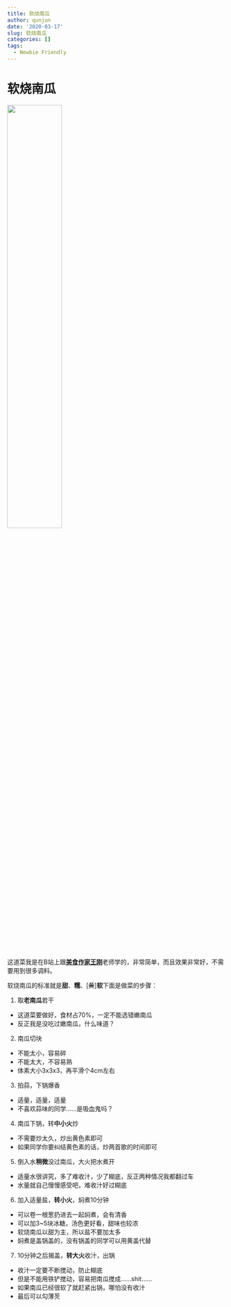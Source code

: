 ```yaml
---
title: 软烧南瓜
author: qunjun
date: '2020-03-17'
slug: 软烧南瓜
categories: []
tags: 
  - Newbie Friendly
---
```




# 软烧南瓜
<img src="/post/2020-03-17-ruanshaonangua_files/pumpkin.jpg" alt="" width="50%" height="50%"/>

这道菜我是在B站上跟[**美食作家王刚**](https://www.bilibili.com/video/av25296841?from=search&seid=8931932681364556088)老师学的，非常简单，而且效果非常好，不需要用到很多调料。

软烧南瓜的标准就是**甜**、**糯**、[~~黄~~]**软**下面是做菜的步骤：

1. 取**老南瓜**若干
  - 这道菜要做好，食材占70%，一定不能选错嫩南瓜
  - 反正我是没吃过嫩南瓜，什么味道？
2. 南瓜切块
  - 不能太小，容易碎
  - 不能太大，不容易熟
  - 体素大小3x3x3，再平滑个4cm左右
3. 拍蒜，下锅爆香
  - 适量，适量，适量
  - 不喜欢蒜味的同学……是吸血鬼吗？
4. 南瓜下锅，转**中小火**炒
  - 不需要炒太久，炒出黄色素即可
  - 如果同学你要纠结黄色素的话，炒两首歌的时间即可
5. 倒入水**稍微**没过南瓜，大火把水煮开
  - 适量水很讲究，多了难收汁，少了糊底，反正两种情况我都翻过车
  - 水量就自己慢慢感受吧，难收汁好过糊底
6. 加入适量盐，**转小火**，焖煮10分钟
  - 可以卷一根葱扔进去一起焖煮，会有清香
  - 可以加3~5块冰糖，汤色更好看，甜味也较浓
  - 软烧南瓜以甜为主，所以盐不要加太多
  - 焖煮是盖锅盖的，没有锅盖的同学可以用黄盖代替
7. 10分钟之后揭盖，**转大火**收汁，出锅
  - 收汁一定要不断搅动，防止糊底
  - 但是不能用铁铲搅动，容易把南瓜搅成……shit……
  - 如果南瓜已经很软了就赶紧出锅，哪怕没有收汁
  - 最后可以勾薄芡

  
  
  
  
